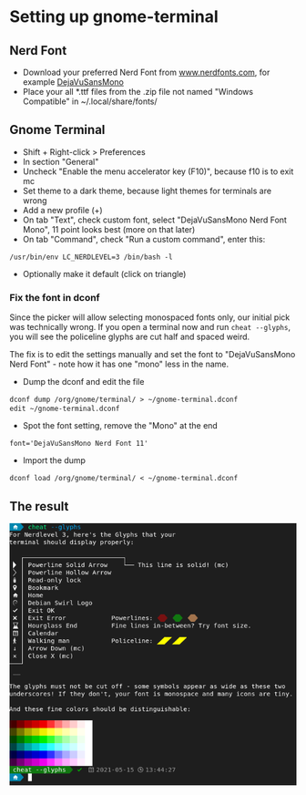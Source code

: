 # Setting up gnome-terminal

## Nerd Font

 * Download your preferred Nerd Font from www.nerdfonts.com, for example [DejaVuSansMono](https://github.com/ryanoasis/nerd-fonts/releases/download/v2.1.0/DejaVuSansMono.zip)
 * Place your all \*.ttf files from the .zip file not named "Windows Compatible" in ~/.local/share/fonts/

## Gnome Terminal
 * Shift + Right-click > Preferences
 * In section "General"
  * Uncheck "Enable the menu accelerator key (F10)", because f10 is to exit mc
  * Set theme to a dark theme, because light themes for terminals are wrong
 * Add a new profile (+)
  * On tab "Text", check custom font, select "DejaVuSansMono Nerd Font Mono", 11 point looks best (more on that later)
  * On tab "Command", check "Run a custom command", enter this:
```
/usr/bin/env LC_NERDLEVEL=3 /bin/bash -l
```
  * Optionally make it default (click on triangle)

### Fix the font in dconf
Since the picker will allow selecting monospaced fonts only, our initial pick was technically wrong. If you open a terminal now and run `cheat --glyphs`, you will see the policeline glyphs are cut half and spaced weird.

The fix is to edit the settings manually and set the font to "DejaVuSansMono Nerd Font" - note how it has one "mono" less in the name.

 * Dump the dconf and edit the file
```
dconf dump /org/gnome/terminal/ > ~/gnome-terminal.dconf
edit ~/gnome-terminal.dconf
```
 * Spot the font setting, remove the "Mono" at the end
```
font='DejaVuSansMono Nerd Font 11'
```
* Import the dump
```
dconf load /org/gnome/terminal/ < ~/gnome-terminal.dconf
```
## The result
![Result](images/setup-gnome-terminal-complete.png)
